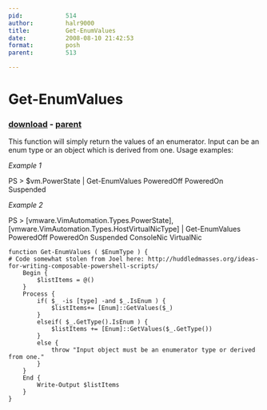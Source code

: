 ```yaml
---
pid:            514
author:         halr9000
title:          Get-EnumValues
date:           2008-08-10 21:42:53
format:         posh
parent:         513

---
```


# Get-EnumValues

### [download](Scripts\514.ps1) - [parent](Scripts\513.md)

This function will simply return the values of an enumerator. Input can be an enum type or an object which is derived from one.  Usage examples:

*Example 1*

PS > $vm.PowerState | Get-EnumValues
PoweredOff
PoweredOn
Suspended

*Example 2*

PS > [vmware.VimAutomation.Types.PowerState], [vmware.VimAutomation.Types.HostVirtualNicType] | Get-EnumValues
PoweredOff
PoweredOn
Suspended
ConsoleNic
VirtualNic

```posh
function Get-EnumValues ( $EnumType ) {
# Code somewhat stolen from Joel here: http://huddledmasses.org/ideas-for-writing-composable-powershell-scripts/
	Begin {
		$listItems = @()
	}
	Process {
		if( $_ -is [type] -and $_.IsEnum ) {
			$listItems+= [Enum]::GetValues($_)
		}
		elseif( $_.GetType().IsEnum ) {
			$listItems += [Enum]::GetValues($_.GetType())           
		}
		else {
			throw "Input object must be an enumerator type or derived from one."
		}
	}
	End {
		Write-Output $listItems
	}
}
```
